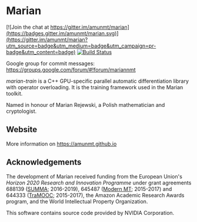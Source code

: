 Marian
======

[![Join the chat at https://gitter.im/amunmt/marian](https://badges.gitter.im/amunmt/marian.svg)](https://gitter.im/amunmt/marian?utm_source=badge&utm_medium=badge&utm_campaign=pr-badge&utm_content=badge)
[![Build Status](http://vali.inf.ed.ac.uk/jenkins/buildStatus/icon?job=marian-train)](http://vali.inf.ed.ac.uk/jenkins/job/marian-train/)

Google group for commit messages: https://groups.google.com/forum/#!forum/mariannmt

*marian-train* is a C++ GPU-specific parallel automatic differentiation library
with operator overloading. It is the training framework used in the Marian
toolkit.

Named in honour of Marian Rejewski, a Polish mathematician and cryptologist.

## Website

More information on https://amunmt.github.io

## Acknowledgements

The development of Marian received funding from the European Union's
_Horizon 2020 Research and Innovation Programme_ under grant agreements
688139 ([SUMMA](http://www.summa-project.eu); 2016-2019),
645487 ([Modern MT](http://www.modernmt.eu); 2015-2017) and
644333 ([TraMOOC](http://tramooc.eu/); 2015-2017),
the Amazon Academic Research Awards program, and
the World Intellectual Property Organization.

This software contains source code provided by NVIDIA Corporation.

